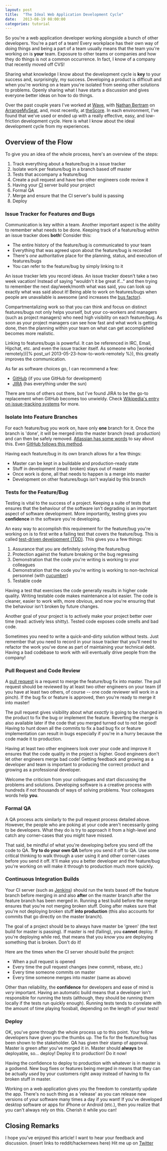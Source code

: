 ```yaml
---
layout: post
title:  "The Ideal Web Application Development Cycle"
date:   2013-08-19 08:00:00
categories: tutorial
---
```


So you're a web application developer working alongside a bunch of other developers. You're a part of a team! Every workplace has their own way of doing things and being a part of a team usually means that the team you're working on is **your** team.  Exposure to other teams or companies and how they do things is not a common occurrence. In fact, I know of a company that recently moved off CVS!

Sharing what knowledge I know about the development cycle is **key** to your success and, surprisingly, my success.  Developing a product is difficult and when you're working on a team you're isolated from seeing other solutions to problems. Openly sharing what I have starts a discussion and gives everyone better ideas on how to do things.

Over the past couple years I've worked at [Wave](https://www.waveapps.com/), with [Nathan Bertram](http://trueperspective.net/) on [ArrangeMySeat](https://arrangemyseat.com), and, most recently, at [theScore](http://www.thescore.com/). In each environment, I've found that we've used or ended up with a really effective, easy, and low-friction development cycle. Here is what I know about the ideal development cycle from my experiences.

## Overview of the Flow

To give you an idea of the whole process, here's an overview of the steps:

1. Track everything about a feature/bug in a issue tracker
2. Isolate work per feature/bug in a branch based off master
3. Tests that accompany a feature/bug
4. Create a pull request and have two other engineers code review it
5. Having your [CI](https://en.wikipedia.org/wiki/Continuous_integration) server build your project
6. Formal QA
7. Merge and ensure that the CI server's build is passing
8. Deploy

### Issue Tracker for Features *and* Bugs

Communication is key within a team. Another important aspect is the ability to remember what needs to be done. Keeping track of a feature/bug within an issue tracker does **both**! Consider this:

* The entire history of the feature/bug is communicated to your team
* Everything that was agreed upon about the feature/bug is recorded
* There's *one* authoritative place for the planning, status, and execution of features/bugs
* You can refer to the feature/bug by simply linking to it

An issue tracker lets you record ideas. An issue tracker doesn't take a two week vacation! Instead of saying "wouldn't it be great if..." and then trying to remember the next day/week/month what was said, you can look up exactly what was said about it! Being able to work on features/bugs when people are unavailable is awesome (and increases the [bus factor](http://en.wikipedia.org/wiki/Bus_factor)).

Compartmentalizing work so that you can think and focus on distinct features/bugs not only helps yourself, but your co-workers and managers (such as project managers) who need high visibility on each feature/bug. As soon as your project managers can see how fast and what work is getting done, then the planning within your team on what can get accomplished becomes more realistic.

Linking to features/bugs is powerful. It can be referenced in IRC, Email, Hipchat, etc. and even the issue tracker itself. As someone who [worked remotely]({% post_url 2013-05-23-how-to-work-remotely %}), this greatly improves the communication.

As far as software choices go, I can recommend a few:

* [GitHub](https://github.com/) (if you use GitHub for development)
* [JIRA](https://www.atlassian.com/software/jira) (has everything under the sun)

There are tons of others out there, but I've found JIRA to be the go-to replacement when GitHub becomes too unwieldy. Check [Wikipedia's entry on issue-tracking systems](http://en.wikipedia.org/wiki/Comparison_of_issue-tracking_systems) for more.

### Isolate Into Feature Branches

For each feature/bug you work on, have only **one** branch for it. Once the branch is 'done', it will be merged into the master branch (read: production) and can then be safely removed. [Atlassian has some words](http://www.atlassian.com/git/workflows#!workflow-feature-branch) to say about this. Even [GitHub follows this method](http://scottchacon.com/2011/08/31/github-flow.html).

Having each feature/bug in its own branch allows for a few things:

* Master can be kept in a buildable and production-ready state
* Stuff in development (read: broken) stays out of master
* Once work is done, all that needs to happen  is a merge into master
* Development on other features/bugs isn't waylaid by this branch

### Tests for the Feature/Bug

Testing is vital to the success of a project. Keeping a suite of tests that ensures that the behaviour of the software isn't degrading is an important aspect of software development. More importantly, testing gives you **confidence** in the software you're developing.

An easy way to accomplish this requirement for the feature/bug you're working on is to first write a failing test that covers the feature/bug. This is called [test-driven development (TDD)](http://en.wikipedia.org/wiki/Test-driven_development). This gives you a few things:

1. Assurance that you are definitely solving the feature/bug
2. Protection against the feature breaking or the bug regressing
3. Demonstration that the code you're writing is working to your colleagues
4. Demonstration that the code you're writing is working to non-technical personnel (with [cucumber](http://cukes.info/))
5. Testable code

Having a test that exercises the code generally results in higher code quality. Writing testable code makes maintenance a lot easier. The code is cleaner, easier to work with, more obvious, and now you're ensuring that the behaviour isn't broken by future changes.

Another goal of your project is to actively make your project better over time (read: actively less shitty). Tested code exposes code smells and bad code. 

Sometimes you need to write a quick-and-dirty solution without tests. Just remember that you need to record in your issue tracker that you'll need to refactor the work you've done as part of maintaining your technical debt. Having a bad codebase to work with will eventually drive people from the company!

### Pull Request and Code Review

A [pull request](https://help.github.com/articles/using-pull-requests) is a request to merge the feature/bug fix into master.  The pull request should be reviewed by at least two other engineers on your team (if you have at least two others, of course -- one code reviewer will work in a pinch). If the bug fix or feature is approved, then you're ready to merge it into master!

The pull request gives visibility about what *exactly* is going to be changed in the product to fix the bug or implement the feature.  Reverting the merge is also available later if the code that you merged turned out to not be good! Having to hunt down all the commits to fix a bad bug fix or feature implementation can result in bugs especially if you're in a hurry because the code made it to production.

Having at least two other engineers look over your code and improve it ensures that the code quality in the project is higher. Good engineers don't let other engineers merge bad code! Getting feedback and growing as a developer and team is important to producing the correct product and growing as a professional developer.

Welcome the criticism from your colleagues and start discussing the problems and solutions. Developing software is a creative process with hundreds if not thousands of ways of solving problems. Your colleagues words help **you**.

### Formal QA

A QA process acts similarly to the pull request process detailed above. However, the people who are poking at your code aren't necessarily going to be developers. What they do is try to approach it from a high-level and catch any corner-cases that you might have missed.

That said, be mindful of what you're developing before you send off the code to QA. **Try to do your own QA** before you send it off to QA. Use some critical thinking to walk through a user using it and other corner-cases before you send it off. It'll make you a better developer and the feature/bug you're working on will make it through to production much more quickly.

### Continuous Integration Builds

Your CI server (such as [Jenkins](http://jenkins-ci.org/)) should run the tests based off the feature branch before merging in and also **after** on the master branch after the feature branch has been merged in. Running a test build before the merge ensures that you're not merging broken stuff. Doing after makes sure that you're not deploying broken stuff **into production** (this also accounts for commits that go directly on the master branch).

The goal of a project should be to always have master be 'green' (the test build for master is passing). If master is red (failing), you **cannot** deploy. If you're deploying while red, that means that you *know* you are deploying something that is broken. Don't do it!

Here are the times when the CI server should build the project:

* When a pull request is opened
* Every time the pull request changes (new commit, rebase, etc.)
* Every time someone commits on master
* Every time someone merges into master (same as above)

Other than reliability, the **confidence** for developers and ease of mind is *very* important. Having an automatic build means that a developer isn't responsible for running the tests (although, they should be running them locally if the tests run quickly enough). Running tests tends to correlate with the amount of time playing foosball, depending on the length of your tests!

### Deploy

OK, you've gone through the whole process up to this point. Your fellow developers have given you the thumbs up. The fix for the feature/bug has been shown to the stakeholder. QA has given their stamp of approval. Master is green after you've merged it in. Master should **always** be deployable, so... deploy! Deploy it to production! Do it now!

Having the confidence to deploy to production with whatever is in master is a godsend. New bug fixes or features being merged in means that they can be actually *used* by your customers right away instead of having to fix broken stuff in master.

Working on a web application gives you the freedom to constantly update the app. There's no such thing as a 'release' as you can release new versions of your software many times a day if you want! If you've developed desktop software or apps for iPhone or Android (etc.), then you realize that you can't always rely on this. Cherish it while you can!

## Closing Remarks

I hope you've enjoyed this article! I want to hear your feedback and discussion. (insert links to reddit/hackernews here) Hit me up on [Twitter](https://twitter.com/Nitrodist)
